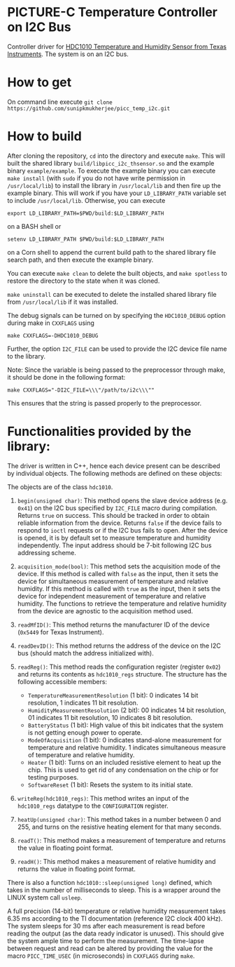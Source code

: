 # PICTURE-C Temperature Controller on I2C Bus

Controller driver for [HDC1010 Temperature and Humidity Sensor from Texas Instruments](http://www.ti.com/product/HDC1010).
The system is on an I2C bus.

#

# How to get

On command line execute `git clone https://github.com/sunipkmukherjee/picc_temp_i2c.git`

# How to build

After cloning the repository, `cd` into the directory and execute `make`.
This will built the shared library `build/libpicc_i2c_thsensor.so` and the example binary `example/example`. To execute the example binary you can execute `make install` (with `sudo` if you do not have write permission in `/usr/local/lib`) to install the library in `/usr/local/lib` and then fire up the example binary. This will work if you have your `LD_LIBRARY_PATH` variable set to include `/usr/local/lib`. Otherwise, you can execute 
```
export LD_LIBRARY_PATH=$PWD/build:$LD_LIBRARY_PATH
``` 
on a BASH shell or 
```
setenv LD_LIBRARY_PATH $PWD/build:$LD_LIBRARY_PATH
```
on a Corn shell to append the current build path to the shared library file search path, and then execute the example binary.

You can execute `make clean` to delete the built objects, and `make spotless` to restore the directory to the state when it was cloned.

`make uninstall` can be executed to delete the installed shared library file from `/usr/local/lib` if it was installed.

The debug signals can be turned on by specifying the `HDC1010_DEBUG` option during make in `CXXFLAGS` using 
```
make CXXFLAGS=-DHDC1010_DEBUG
```

Further, the option `I2C_FILE` can be used to provide the I2C device file name to the library.

Note: Since the variable is being passed to the preprocessor through make, it should be done in the following format:
```
make CXXFLAGS="-DI2C_FILE=\\\"/path/to/i2c\\\""
```
This ensures that the string is passed properly to the preprocessor.


# Functionalities provided by the library:

The driver is written in C++, hence each device present can be described by individual objects. The following methods are defined on these objects:

The objects are of the class `hdc1010`.
  
1. `begin(unsigned char)`:
   This method opens the slave device address (e.g. `0x41`) on the I2C bus specified by `I2C_FILE` macro during compilation. Returns `true` on success. This should be tracked in order to obtain reliable information from the device. Returns `false` if the device fails to respond to `ioctl` requests or if the I2C bus fails to open. After the device is opened, it is by default set to measure temperature and humidity independently. The input address should be 7-bit following I2C bus addressing scheme.
  
2. `acquisition_mode(bool)`:
   This method sets the acquisition mode of the device. If this method is called with `false` as the input, then it sets the device for simultaneous measurement of temperature and relative humidity. If this method is called with `true` as the input, then it sets the device for independent measurement of temperature and relative humidity. The functions to retrieve the temperature and relative humidity from the device are agnostic to the acquisition method used.
   
3. `readMfID()`:
   This method returns the manufacturer ID of the device (`0x5449` for Texas Instrument).
   
4. `readDevID()`:
   This method returns the address of the device on the I2C bus (should match the address initialized with).
   
5. `readReg()`:
   This method reads the configuration register (register `0x02`) and returns its contents as `hdc1010_regs` structure. The structure has the following accessible members:
      * `TemperatureMeasurementResolution` (1 bit):
         0 indicates 14 bit resolution, 1 indicates 11 bit resolution.
      * `HumidityMeasurementResolution` (2 bit):
         00 indicates 14 bit resolution, 01 indicates 11 bit resolution, 10 indicates 8 bit resolution.
      * `BatteryStatus` (1 bit):
         High value of this bit indicates that the system is not getting enough power to operate.
      * `ModeOfAcquisition` (1 bit):
         0 indicates stand-alone measurement for temperature and relative humidity. 1 indicates simultaneous measure of temperature and relative humidity.
      * `Heater` (1 bit):
         Turns on an included resistive element to heat up the chip. This is used to get rid of any condensation on the chip or for testing purposes.
      * `SoftwareReset` (1 bit):
         Resets the system to its initial state.

6. `writeReg(hdc1010_regs)`:
   This method writes an input of the `hdc1010_regs` datatype to the `CONFIGURATION` register.
   
7. `heatUp(unsigned char)`:
   This method takes in a number between 0 and 255, and turns on the resistive heating element for that many seconds.
   
8. `readT()`:
   This method makes a measurement of temperature and returns the value in floating point format.
   
9. `readH()`:
   This method makes a measurement of relative humidity and returns the value in floating point format.
   
   
There is also a function `hdc1010::sleep(unsigned long)` defined, which takes in the number of milliseconds to sleep. This is a wrapper around the LINUX system call `usleep`.

A full precision (14-bit) temperature or relative humidity measurement takes 6.35 ms according to the TI documentation (reference I2C clock 400 kHz). The system sleeps for 30 ms after each measurement is read before reading the output (as the data ready indicator is unused). This should give the system ample time to perform the measurement. The time-lapse between request and read can be altered by providing the value for the macro `PICC_TIME_USEC` (in microseconds) in `CXXFLAGS` during `make`.
